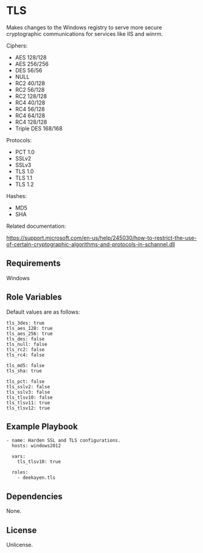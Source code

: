 TLS
===

Makes changes to the Windows registry to serve more secure cryptographic
communications for services like IIS and winrm.

Ciphers:

* AES 128/128
* AES 256/256
* DES 56/56
* NULL
* RC2 40/128
* RC2 56/128
* RC2 128/128
* RC4 40/128
* RC4 56/128
* RC4 64/128
* RC4 128/128
* Triple DES 168/168

Protocols:

* PCT 1.0
* SSLv2
* SSLv3
* TLS 1.0
* TLS 1.1
* TLS 1.2

Hashes:

* MD5
* SHA

Related documentation:

https://support.microsoft.com/en-us/help/245030/how-to-restrict-the-use-of-certain-cryptographic-algorithms-and-protocols-in-schannel.dll

Requirements
------------

Windows

Role Variables
--------------

Default values are as follows:

```
tls_3des: true
tls_aes_128: true
tls_aes_256: true
tls_des: false
tls_null: false
tls_rc2: false
tls_rc4: false

tls_md5: false
tls_sha: true

tls_pct: false
tls_sslv2: false
tls_sslv3: false
tls_tlsv10: false
tls_tlsv11: true
tls_tlsv12: true
```

Example Playbook
----------------

    - name: Harden SSL and TLS configurations.
      hosts: windows2012

      vars:
        tls_tlsv10: true

      roles:
        - deekayen.tls

Dependencies
------------

None.

License
-------

Unlicense.
